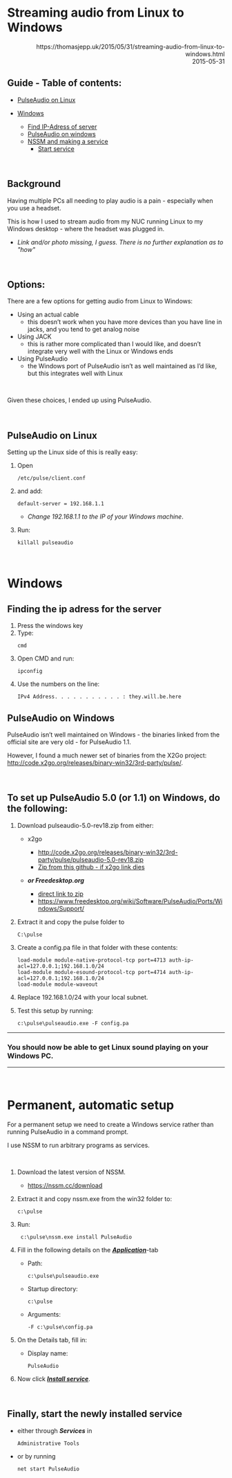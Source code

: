 # Streaming audio from Linux to Windows
 <div align="right">
      https://thomasjepp.uk/2015/05/31/streaming-audio-from-linux-to-windows.html<br>
      2015-05-31
 </div>
 
## Guide - Table of contents:
* [PulseAudio on Linux](https://github.com/Skrimpton/Misc/blob/main/Stream%20linux%20audio%20using%20pulseaudio.md#pulseaudio-on-linux)
  
* [Windows](https://github.com/Skrimpton/Misc/blob/main/Stream%20linux%20audio%20using%20pulseaudio.md#windows)
  * [Find IP-Adress of server](https://github.com/Skrimpton/Misc/blob/main/Stream%20linux%20audio%20using%20pulseaudio.md#finding-the-ip-adress-for-the-server)
  * [PulseAudio on windows](https://github.com/Skrimpton/Misc/blob/main/Stream%20linux%20audio%20using%20pulseaudio.md#pulseaudio-on-windows)
  * [NSSM and making a service](https://github.com/Skrimpton/Misc/blob/main/Stream%20linux%20audio%20using%20pulseaudio.md#permanent-automatic-setup)
    * [Start service](https://github.com/Skrimpton/Misc/blob/main/Stream%20linux%20audio%20using%20pulseaudio.md#finally-start-the-newly-installed-service)

<br>
 
## Background

Having multiple PCs all needing to play audio is a pain - especially when you use a headset.

This is how I used to stream audio from my NUC running Linux to my Windows desktop - where the headset was plugged in.

* *Link and/or photo missing, I guess. There is no further explanation as to "how"*
<br>

## Options:
There are a few options for getting audio from Linux to Windows:

   * Using an actual cable
     - this doesn’t work when you have more devices than you have line in jacks, and you tend to get analog noise
   * Using JACK
     - this is rather more complicated than I would like, and doesn’t integrate very well with the Linux or Windows ends
   * Using PulseAudio
     - the Windows port of PulseAudio isn’t as well maintained as I’d like, but this integrates well with Linux

<br>

Given these choices, I ended up using PulseAudio.

<br>

## PulseAudio on Linux

Setting up the Linux side of this is really easy:

1) Open 
    ```
    /etc/pulse/client.conf
    ```
2) and add:
    ```
    default-server = 192.168.1.1
    ```
    * *Change 192.168.1.1 to the IP of your Windows machine*.

4) Run:
    ```
    killall pulseaudio
    ```
<br>

# Windows
## Finding the ip adress for the server
1) Press the windows key
2) Type:
   ```
   cmd
   ```
4) Open CMD and run:
   ```
   ipconfig
   ```
5) Use the numbers on the line:
   ```
   IPv4 Address. . . . . . . . . . . : they.will.be.here
   ```

## PulseAudio on Windows

PulseAudio isn’t well maintained on Windows - the binaries linked from the official site are very old - for PulseAudio 1.1.

However, I found a much newer set of binaries from the X2Go project: http://code.x2go.org/releases/binary-win32/3rd-party/pulse/.

<br>

## To set up PulseAudio 5.0 (or 1.1) on Windows, do the following:

1) Download pulseaudio-5.0-rev18.zip from either:
   * x2go
       *  http://code.x2go.org/releases/binary-win32/3rd-party/pulse/pulseaudio-5.0-rev18.zip
       * [Zip from this github - if x2go link dies](https://github.com/Skrimpton/Misc/blob/main/Stream%20linux%20audio%20using%20pulseaudio%20-%20pulseaudio-5.0-rev18%20%5Bd110723%20t055129%5D.zip)  
   *  ***or Freedesktop.org***
     
       *  [direct link to zip](http://bosmans.ch/pulseaudio/pulseaudio-1.1.zip)
       *  https://www.freedesktop.org/wiki/Software/PulseAudio/Ports/Windows/Support/
     
3) Extract it and copy the pulse folder to
    ```
    C:\pulse
    ```
4) Create a config.pa file in that folder with these contents:
    ```
    load-module module-native-protocol-tcp port=4713 auth-ip-acl=127.0.0.1;192.168.1.0/24
    load-module module-esound-protocol-tcp port=4714 auth-ip-acl=127.0.0.1;192.168.1.0/24
    load-module module-waveout
    ```

6) Replace 192.168.1.0/24 with your local subnet.
7) Test this setup by running:
    ```
    c:\pulse\pulseaudio.exe -F config.pa
    ```

---
### You should now be able to get Linux sound playing on your Windows PC.
---
<br>

# Permanent, automatic setup
For a permanent setup we need to create a Windows service rather than running PulseAudio in a command prompt.

I use NSSM to run arbitrary programs as services.

<br>

1) Download the latest version of NSSM.
   * https://nssm.cc/download
3) Extract it and copy nssm.exe from the win32 folder to:
    ```
    c:\pulse
    ```
4) Run:
    ```
     c:\pulse\nssm.exe install PulseAudio
    ```
5) Fill in the following details on the <ins>___Application___</ins>-tab
    * Path:
        ```
        c:\pulse\pulseaudio.exe
        ```
    * Startup directory:
        ```
        c:\pulse
        ```
    * Arguments:
        ```
        -F c:\pulse\config.pa
        ```

6) On the Details tab, fill in:
    * Display name:
      ```
      PulseAudio
      ```
7) Now click <ins>___Install service___</ins>.

<br>

## Finally, start the newly installed service

* either through ___Services___ in 
    ```
    Administrative Tools
    ```
* or by running 
    ```
    net start PulseAudio
    ```

